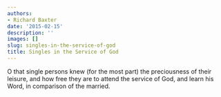 ```yaml
---
authors:
- Richard Baxter
date: '2015-02-15'
description: ''
images: []
slug: singles-in-the-service-of-god
title: Singles in the Service of God
---
```


O that single persons knew (for the most part) the preciousness of their leisure, and how free they are to attend the service of God, and learn his Word, in comparison of the married.